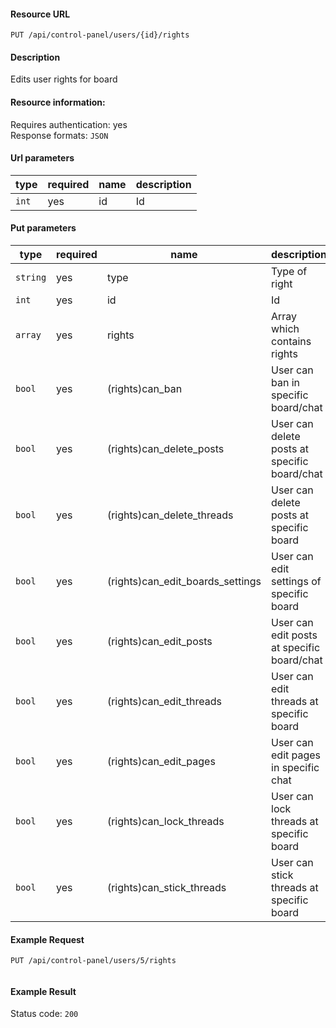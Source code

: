 #### Resource URL
`PUT /api/control-panel/users/{id}/rights`

#### Description
  Edits user rights for board

#### Resource information:
  Requires authentication: yes    
  Response formats: `JSON`

#### Url parameters
| type     | required | name                              | description
|----------|----------|-----------------------------------|-------------
| `int`    | yes      | id                                | Id

#### Put parameters
| type     | required | name                              | description
|----------|----------|-----------------------------------|-------------
| `string` | yes      | type                              | Type of right
| `int`    | yes      | id                                | Id
| `array`  | yes      | rights                            | Array which contains rights
| `bool`   | yes      | (rights)can_ban                   | User can ban in specific board/chat
| `bool`   | yes      | (rights)can_delete_posts          | User can delete posts at specific board/chat
| `bool`   | yes      | (rights)can_delete_threads        | User can delete posts at specific board
| `bool`   | yes      | (rights)can_edit_boards_settings  | User can edit settings of specific board
| `bool`   | yes      | (rights)can_edit_posts            | User can edit posts at specific board/chat
| `bool`   | yes      | (rights)can_edit_threads          | User can edit threads at specific board
| `bool`   | yes      | (rights)can_edit_pages            | User can edit pages in specific chat
| `bool`   | yes      | (rights)can_lock_threads          | User can lock threads at specific board
| `bool`   | yes      | (rights)can_stick_threads         | User can stick threads at specific board


#### Example Request
`PUT /api/control-panel/users/5/rights`
```JSON

```

#### Example Result
Status code: `200`
```JSON

```